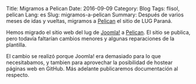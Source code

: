 Title: Migramos a Pelican
Date: 2016-09-09
Category: Blog
Tags: flisol, pelican
Lang: es
Slug: migramos-a-pelican
Summary: Después de varios meses de idas y vueltas, migramos a [Pelican](http://www.getpelican.com) el sitio de LUG Paraná. 

Hemos migrado el sitio web del lug de [Joomla!](https://www.joomla.org/) a [Pelican](http://www.getpelican.com).
El sitio se publica, pero todavía faltarían cambios menores y algunas reparaciones de la plantilla.

El cambio se realizó porque Joomla! era demasiado para lo que necesitabamos, y tambien para aprovechar la posibilidad de hostear páginas web en GitHub.
Más adelante publicaremos documentación al respecto.

